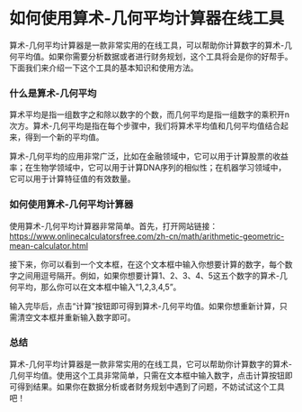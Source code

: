 如何使用算术-几何平均计算器在线工具
==================

算术-几何平均计算器是一款非常实用的在线工具，可以帮助你计算数字的算术-几何平均值。如果你需要分析数据或者进行财务规划，这个工具将会是你的好帮手。下面我们来介绍一下这个工具的基本知识和使用方法。

### 什么是算术-几何平均

算术平均是指一组数字之和除以数字的个数，而几何平均是指一组数字的乘积开n次方。算术-几何平均是指在每个步骤中，我们将算术平均值和几何平均值结合起来，得到一个新的平均值。

算术-几何平均的应用非常广泛，比如在金融领域中，它可以用于计算股票的收益率；在生物学领域中，它可以用于计算DNA序列的相似性；在机器学习领域中，它可以用于计算特征值的有效数量。

### 如何使用算术-几何平均计算器

使用算术-几何平均计算器非常简单。首先，打开网站链接：<https://www.onlinecalculatorsfree.com/zh-cn/math/arithmetic-geometric-mean-calculator.html>

接下来，你可以看到一个文本框，在这个文本框中输入你想要计算的数字，每个数字之间用逗号隔开。例如，如果你想要计算1、2、3、4、5这五个数字的算术-几何平均，那么你可以在文本框中输入“1,2,3,4,5”。

输入完毕后，点击“计算”按钮即可得到算术-几何平均值。如果你想重新计算，只需清空文本框并重新输入数字即可。

### 总结

算术-几何平均计算器是一款非常实用的在线工具，它可以帮助你计算数字的算术-几何平均值。使用这个工具非常简单，只需在文本框中输入数字，点击计算按钮即可得到结果。如果你在数据分析或者财务规划中遇到了问题，不妨试试这个工具吧！